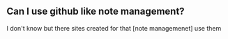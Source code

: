  ## Can I use github like note management?
 
 I don't know but there sites created for that [note managemenet] use them
 
